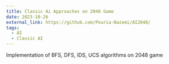 ```yaml
---
title: Classic Ai Approaches on 2048 Game
date: 2023-10-26
external_link: https://github.com/Pouria-Nazemi/AI2048/
tags:
  - AI
  - Classic AI
---
```


Implementation of BFS, DFS, IDS, UCS algorithms on 2048 game

<!--more-->
